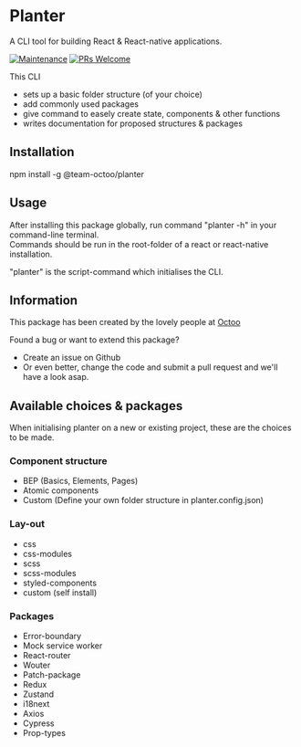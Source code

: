 # Planter  
A CLI tool for building React & React-native applications.   

[![Maintenance](https://img.shields.io/badge/Maintained%3F-yes-green.svg)](https://GitHub.com/team-octoo/planter-cli/graphs/commit-activity) [![PRs Welcome](https://img.shields.io/badge/PRs-welcome-brightgreen.svg)](http://makeapullrequest.com)  

This CLI   
- sets up a basic folder structure (of your choice)  
- add commonly used packages  
- give command to easely create state, components & other functions  
- writes documentation for proposed structures & packages  

## Installation  
npm install -g @team-octoo/planter

## Usage  
After installing this package globally, run command "planter -h" in your command-line terminal.    
Commands should be run in the root-folder of a react or react-native installation.   

"planter" is the script-command which initialises the CLI.   

## Information    
This package has been created by the lovely people at [Octoo](https://octoo.be)  

Found a bug or want to extend this package?  
- Create an issue on Github  
- Or even better, change the code and submit a pull request and we'll have a look asap.  

## Available choices & packages  
When initialising planter on a new or existing project, these are the choices to be made.  

### Component structure  
- BEP (Basics, Elements, Pages)  
- Atomic components  
- Custom (Define your own folder structure in planter.config.json)   

### Lay-out  
- css   
- css-modules   
- scss    
- scss-modules   
- styled-components   
- custom (self install)  

### Packages   
- Error-boundary  
- Mock service worker  
- React-router  
- Wouter   
- Patch-package   
- Redux  
- Zustand  
- i18next  
- Axios  
- Cypress  
- Prop-types   
